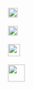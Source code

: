 <img src="https://img.shields.io/badge/Email-moh.abuhanifa@gmail.com-EA4335?style=badge&logo=gmail" height="20"/>&nbsp;

<img src="https://img.shields.io/badge/Facebook-1877F2?style=badge&logo=Facebook&logoColor=fff" height="20" />&nbsp;&nbsp;

<img src="https://img.shields.io/badge/-Facebook-20232A?style=for-the-badge&logo=facebook&logoColor=1877F2" height="25" />&nbsp;

<img src="https://img.shields.io/badge/Gmail-Gmail-red?style=for-the-badge&logo=gmail" height="35"/>&nbsp;
